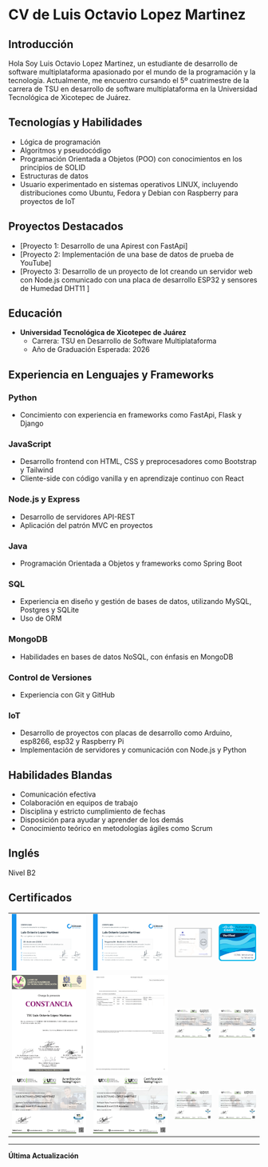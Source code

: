 # CV de Luis Octavio Lopez Martinez

## Introducción
Hola Soy Luis Octavio Lopez Martinez, un estudiante de desarrollo de software multiplataforma apasionado por el mundo de la programación y la tecnología. Actualmente, me encuentro cursando el 5º cuatrimestre de la carrera de TSU en desarrollo de software multiplataforma en la Universidad Tecnológica de Xicotepec de Juárez.


## Tecnologías y Habilidades
- Lógica de programación
- Algoritmos y pseudocódigo
- Programación Orientada a Objetos (POO) con conocimientos en los principios de SOLID
- Estructuras de datos
- Usuario experimentado en sistemas operativos LINUX, incluyendo distribuciones como Ubuntu, Fedora y Debian con Raspberry para proyectos de IoT

## Proyectos Destacados
- [Proyecto 1: Desarrollo de una Apirest con FastApi]
- [Proyecto 2: Implementación de una base de datos de prueba de YouTube]
- [Proyecto 3: Desarrollo de un proyecto de Iot creando un servidor web con Node.js comunicado con una placa de desarrollo ESP32 y sensores de Humedad DHT11 ]

## Educación
- **Universidad Tecnológica de Xicotepec de Juárez**
  - Carrera: TSU en Desarrollo de Software Multiplataforma
  - Año de Graduación Esperada: 2026

## Experiencia en Lenguajes y Frameworks  
### Python
- Concimiento con experiencia en frameworks como FastApi, Flask y Django

### JavaScript
- Desarrollo frontend con HTML, CSS y preprocesadores como Bootstrap y Tailwind
- Cliente-side con código vanilla y en aprendizaje continuo con React

### Node.js y Express
- Desarrollo de servidores API-REST
- Aplicación del patrón MVC en proyectos

### Java
- Programación Orientada a Objetos y frameworks como Spring Boot

### SQL
- Experiencia en diseño y gestión de bases de datos, utilizando MySQL, Postgres y SQLite
- Uso de ORM 

### MongoDB
- Habilidades en bases de datos NoSQL, con énfasis en MongoDB

### Control de Versiones
- Experiencia con Git y GitHub

### IoT
- Desarrollo de proyectos con placas de desarrollo como Arduino, esp8266, esp32 y Raspberry Pi
- Implementación de servidores y comunicación con Node.js y Python

## Habilidades Blandas
- Comunicación efectiva
- Colaboración en equipos de trabajo
- Disciplina y estricto cumplimiento de fechas
- Disposición para ayudar y aprender de los demás
- Conocimiento teórico en metodologías ágiles como Scrum

## Inglés
Nivel B2

## Certificados

<table style="width:100%">
  <tr>
    <td><img src="/images/Cgit.png" alt="Certificado de Git" width="300"></td>
    <td><img src="/images/Cpr.png" alt="Certificado de Programación" width="300"></td>
    <td><img src="/images/Cpoo.png" alt="Certificado de Estructuras de Datos" width="150"></td>
    <td><img src="/images/Cnet.png" alt="Certificado de Redes" width="150"></td>
  </tr>
  <tr>
    <td><img src="/images/Csimp.png" alt="Certificado de Participación en un Simposio de Tecnología" width="150"></td>
    <td><img src="/images/Cen.png" alt="Certificado de Inglés" width="150"></td>
    <td><img src="/images/A1/A1-1.png" alt="Certificado de Ofimática A1" width="150"></td>
    <td><img src="/images/A2/A2-1.png" alt="Certificado de Ofimática A2" width="150"></td>
  </tr>
  <tr>
    <td><img src="/images/A3/A3-1.png" alt="Certificado de Ofimática A3" width="150"></td>
    <td><img src="/images/C1/C1-1.png" alt="Certificado de Ofimática C1" width="150"></td>
    <td><img src="/images/C2/C2-1.png" alt="Certificado de Ofimática C2" width="150"></td>
    <td><img src="/images/C3/C3-1.png" alt="Certificado de Ofimática C3" width="150"></td>
  </tr>
</table>




<!-- ![Certificado de Node](/images/Cpoo.pdf) -->


---

**Última Actualización** 
